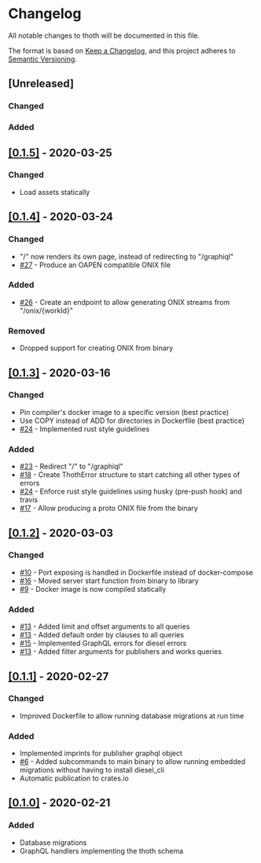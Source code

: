 # Changelog
All notable changes to thoth will be documented in this file.

The format is based on [Keep a Changelog](https://keepachangelog.com/en/1.0.0/),
and this project adheres to [Semantic Versioning](https://semver.org/spec/v2.0.0.html).

## \[Unreleased\]
### Changed

### Added

## [[0.1.5]](https://github.com/OpenBookPublishers/thoth/releases/tag/v0.1.5) - 2020-03-25
### Changed
  - Load assets statically

## [[0.1.4]](https://github.com/OpenBookPublishers/thoth/releases/tag/v0.1.4) - 2020-03-24
### Changed
  - "/" now renders its own page, instead of redirecting to "/graphiql"
  - [#27](https://github.com/openbookpublishers/thoth/issues/27) - Produce an OAPEN compatible ONIX file

### Added
  - [#26](https://github.com/openbookpublishers/thoth/issues/26) - Create an endpoint to allow generating ONIX streams from "/onix/{workId}"

### Removed
  - Dropped support for creating ONIX from binary

## [[0.1.3]](https://github.com/OpenBookPublishers/thoth/releases/tag/v0.1.3) - 2020-03-16
### Changed
  - Pin compiler's docker image to a specific version (best practice)
  - Use COPY instead of ADD for directories in Dockerfile (best practice)
  - [#24](https://github.com/openbookpublishers/thoth/issues/24) - Implemented rust style guidelines

### Added
  - [#23](https://github.com/openbookpublishers/thoth/issues/23) - Redirect "/" to "/graphiql"
  - [#18](https://github.com/openbookpublishers/thoth/issues/18) - Create ThothError structure to start catching all other types of errors
  - [#24](https://github.com/openbookpublishers/thoth/issues/24) - Enforce rust style guidelines using husky (pre-push hook) and travis
  - [#17](https://github.com/openbookpublishers/thoth/issues/17) - Allow producing a proto ONIX file from the binary

## [[0.1.2]](https://github.com/OpenBookPublishers/thoth/releases/tag/v0.1.2) - 2020-03-03
### Changed
  - [#10](https://github.com/openbookpublishers/thoth/issues/10) - Port exposing is handled in Dockerfile instead of docker-compose
  - [#16](https://github.com/openbookpublishers/thoth/issues/16) - Moved server start function from binary to library
  - [#9](https://github.com/openbookpublishers/thoth/issues/9) - Docker image is now compiled statically

### Added
  - [#13](https://github.com/openbookpublishers/thoth/issues/13) - Added limit and offset arguments to all queries
  - [#13](https://github.com/openbookpublishers/thoth/issues/13) - Added default order by clauses to all queries
  - [#15](https://github.com/openbookpublishers/thoth/issues/15) - Implemented GraphQL errors for diesel errors
  - [#13](https://github.com/openbookpublishers/thoth/issues/13) - Added filter arguments for publishers and works queries

## [[0.1.1]](https://github.com/OpenBookPublishers/thoth/releases/tag/v0.1.1) - 2020-02-27
### Changed
  - Improved Dockerfile to allow running database migrations at run time

### Added
  - Implemented imprints for publisher graphql object
  - [#6](https://github.com/openbookpublishers/thoth/issues/6) - Added subcommands to main binary to allow running embedded migrations without having to install diesel\_cli
  - Automatic publication to crates.io

## [[0.1.0]](https://github.com/OpenBookPublishers/thoth/releases/tag/v0.1.0) - 2020-02-21
### Added
  - Database migrations
  - GraphQL handlers implementing the thoth schema

